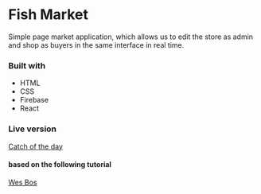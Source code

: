 # Fish Market
Simple page market application, which allows us to edit the store as admin and shop as buyers in the same interface in real time.

### Built with
 - HTML
 - CSS
 - Firebase
 - React

### Live version
[Catch of the day](https://react.sipoarmark.com)
#### based on the following tutorial
[Wes Bos](https://reactforbeginners.com)
